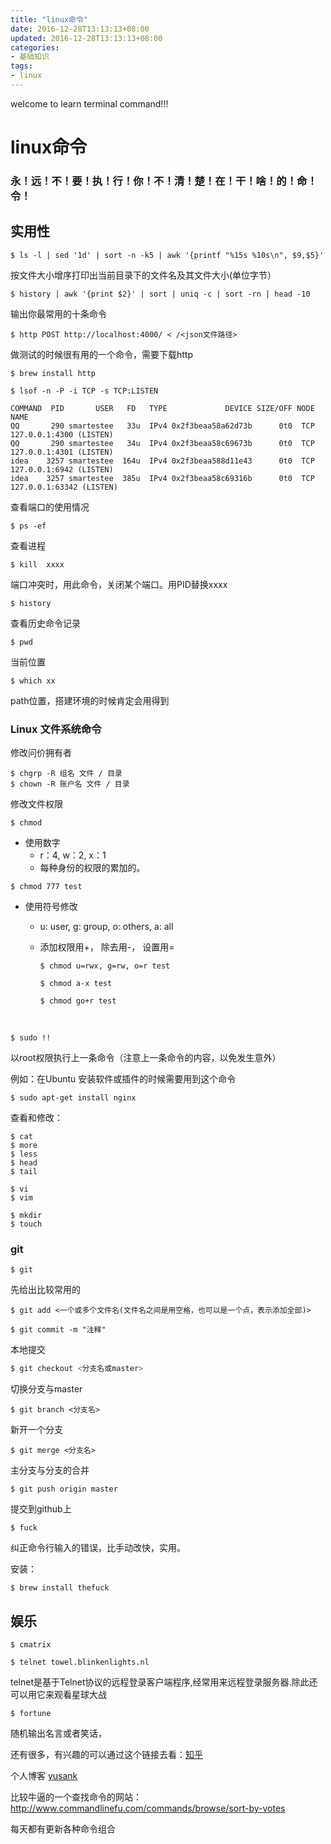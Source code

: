 ```yaml
---
title: "linux命令"
date: 2016-12-28T13:13:13+08:00
updated: 2016-12-28T13:13:13+08:00
categories: 
- 基础知识
tags: 
- linux
---
```

welcome to learn terminal command!!!

# linux命令

### 永！远！不！要！执！行！你！不！清！楚！在！干！啥！的！命！令！

## 实用性


```shell
$ ls -l | sed '1d' | sort -n -k5 | awk '{printf "%15s %10s\n", $9,$5}'
```

按文件大小增序打印出当前目录下的文件名及其文件大小(单位字节）



```shell
$ history | awk '{print $2}' | sort | uniq -c | sort -rn | head -10
```

输出你最常用的十条命令



```shell
$ http POST http://localhost:4000/ < /<json文件路径>
```

做测试的时候很有用的一个命令，需要下载http

```shell
$ brew install http
```





```shell
$ lsof -n -P -i TCP -s TCP:LISTEN

COMMAND  PID       USER   FD   TYPE             DEVICE SIZE/OFF NODE NAME
QQ       290 smartestee   33u  IPv4 0x2f3beaa58a62d73b      0t0  TCP 127.0.0.1:4300 (LISTEN)
QQ       290 smartestee   34u  IPv4 0x2f3beaa58c69673b      0t0  TCP 127.0.0.1:4301 (LISTEN)
idea    3257 smartestee  164u  IPv4 0x2f3beaa588d11e43      0t0  TCP 127.0.0.1:6942 (LISTEN)
idea    3257 smartestee  385u  IPv4 0x2f3beaa58c69316b      0t0  TCP 127.0.0.1:63342 (LISTEN)
```

查看端口的使用情况



```shell
$ ps -ef
```

查看进程



```shell
$ kill  xxxx
```

端口冲突时，用此命令，关闭某个端口。用PID替换xxxx



```shell
$ history
```

查看历史命令记录



```shell
$ pwd
```

当前位置



```shell
$ which xx
```

path位置，搭建环境的时候肯定会用得到

### Linux 文件系统命令

修改问价拥有者

```shell
$ chgrp -R 组名 文件 / 目录
$ chown -R 账户名 文件 / 目录
```

修改文件权限

```shell
$ chmod 
```

* 使用数字
  * r：4, w：2, x：1
  * 每种身份的权限的累加的。

```shell
$ chmod 777 test
```

* 使用符号修改

  * u: user, g: group, o: others, a: all

  * 添加权限用+， 除去用-， 设置用=

    ```shell
    $ chmod u=rwx, g=rw, o=r test
    ```

    ```shell
    $ chmod a-x test
    ```

    ```shell
    $ chmod go+r test
    ```

    ​

```shell
$ sudo !!
```

以root权限执行上一条命令（注意上一条命令的内容，以免发生意外）

例如：在Ubuntu 安装软件或插件的时候需要用到这个命令

```shell
$ sudo apt-get install nginx
```



查看和修改：

```shell
$ cat
$ more
$ less
$ head
$ tail

$ vi
$ vim

$ mkdir
$ touch
```



### git

```shell
$ git
```

先给出比较常用的

```shell
$ git add <一个或多个文件名(文件名之间是用空格，也可以是一个点，表示添加全部)>
```



```shell
$ git commit -m "注释"
```

本地提交



```powershell
$ git checkout <分支名或master>
```

切换分支与master



```shell
$ git branch <分支名>
```

新开一个分支



```shell
$ git merge <分支名>
```

主分支与分支的合并



```shell
$ git push origin master
```

提交到github上



```shell
$ fuck
```

纠正命令行输入的错误，比手动改快，实用。

安装：

```shell
$ brew install thefuck
```







## 娱乐



```shell
$ cmatrix
```

```shell
$ telnet towel.blinkenlights.nl
```

telnet是基于Telnet协议的远程登录客户端程序,经常用来远程登录服务器.除此还可以用它来观看星球大战

```shell
$ fortune
```

随机输出名言或者笑话，



还有很多，有兴趣的可以通过这个链接去看：[知乎](https://www.zhihu.com/question/20273259)

个人博客 [yusank](http://aa.yusank.space/2016/12/28/linux%E5%91%BD%E4%BB%A4/)

比较牛逼的一个查找命令的网站：http://www.commandlinefu.com/commands/browse/sort-by-votes

每天都有更新各种命令组合

